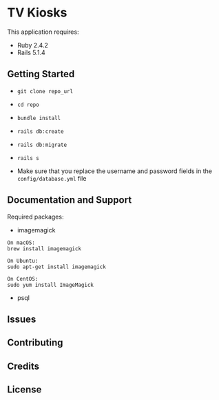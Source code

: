 TV Kiosks
================

This application requires:

- Ruby 2.4.2
- Rails 5.1.4

Getting Started
---------------
- `git clone repo_url`
- `cd repo`
- `bundle install`
- `rails db:create`
- `rails db:migrate`
- `rails s`

- Make sure that you replace the username and password fields in the `config/database.yml` file

Documentation and Support
-------------------------
Required packages:

- imagemagick

```
On macOS:
brew install imagemagick

On Ubuntu:
sudo apt-get install imagemagick

On CentOS:
sudo yum install ImageMagick
```

- psql

Issues
-------------

Contributing
------------

Credits
-------

License
-------
